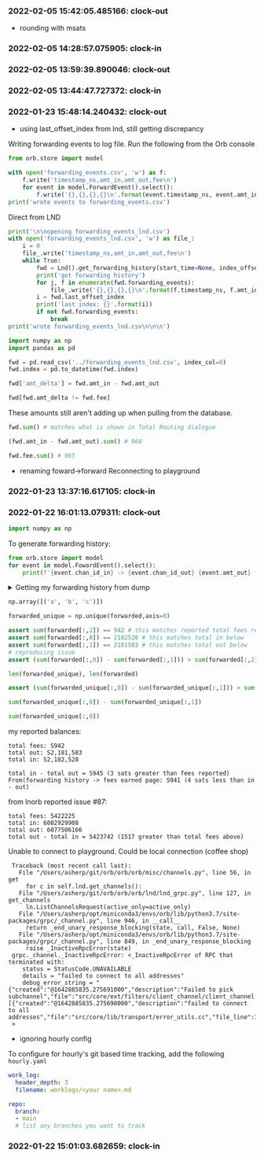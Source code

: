 ### 2022-02-05 15:42:05.485166: clock-out

* rounding with msats

### 2022-02-05 14:28:57.075905: clock-in

### 2022-02-05 13:59:39.890046: clock-out


### 2022-02-05 13:44:47.727372: clock-in

### 2022-01-23 15:48:14.240432: clock-out

* using last_offset_index from lnd, still getting discrepancy
<!-- #region -->
Writing forwarding events to log file. Run the following from the Orb console
```python
from orb.store import model

with open('forwarding_events.csv', 'w') as f:
	f.write('timestamp_ns,amt_in,amt_out,fee\n') 
	for event in model.ForwardEvent().select():
		f.write('{},{},{},{}\n'.format(event.timestamp_ns, event.amt_in, event.amt_out, event.fee))
print('wrote events to forwarding_events.csv')
```
<!-- #endregion -->

<!-- #region -->
Direct from LND

```python
print('\n\nopening forwarding_events_lnd.csv')
with open('forwarding_events_lnd.csv', 'w') as file_:
	i = 0
	file_.write('timestamp_ns,amt_in,amt_out,fee\n')
	while True:
		fwd = Lnd().get_forwarding_history(start_time=None, index_offset=i, num_max_events=100)
		print('got forwarding history')
		for j, f in enumerate(fwd.forwarding_events):
			file_.write('{},{},{},{}\n'.format(f.timestamp_ns, f.amt_in, f.amt_out, f.fee))
		i = fwd.last_offset_index
		print('last index: {}'.format(i))
		if not fwd.forwarding_events:
			break
print('wrote forwarding_events_lnd.csv\n\n\n')
```
<!-- #endregion -->

```python
import numpy as np
import pandas as pd
```

```python
fwd = pd.read_csv('../forwarding_events_lnd.csv', index_col=0)
fwd.index = pd.to_datetime(fwd.index)
```

```python
fwd['amt_delta'] = fwd.amt_in - fwd.amt_out
```

```python
fwd[fwd.amt_delta != fwd.fee]
```

These amounts still aren't adding up when pulling from the database.

```python
fwd.sum() # matches what is shown in Total Routing dialogue
```

```python
(fwd.amt_in - fwd.amt_out).sum() # 968
```

```python
fwd.fee.sum() # 965
```

* renaming foward->forward
Reconnecting to playground


### 2022-01-23 13:37:16.617105: clock-in

### 2022-01-22 16:01:13.079311: clock-out

```python
import numpy as np
```

<!-- #region -->
To generate forwarding history:

```python
from orb.store import model
for event in model.FowardEvent().select():
    print(f'{event.chan_id_in} -> {event.chan_id_out} {event.amt_out} forwarded')
```
<!-- #endregion -->

<details> <summary> Getting my forwarding history from dump </summary>

```python
# in, out, fees:
forwarded = [
    [100002, 100001, 1],
    [100002, 100001, 1],
    [100002, 100001, 1],
    [83176, 83099, 76],
    [46214, 46171, 43],
    [40875, 40836, 38],
    [88337, 88242, 95],
    [76448, 76447, 1],
    [86331, 86238, 93],
    [88644, 88563, 81],
    [79388, 79315, 73],
    [69959, 69958, 1],
    [94446, 94445, 1],
    [84659, 84581, 78],
    [83300, 83224, 76],
    [73685, 73617, 68],
    [52340, 52339, 1],
    [67805, 67742, 62],
    [66421, 66360, 61],
    [85990, 85911, 79],
    [86428, 86427, 1],
    [85619, 85618, 1],
    [36576, 36575, 1],
    [48726, 48725, 1],
    [44237, 44236, 1],
    [45302, 45301, 1],
    [50419, 50418, 1],
    [55957, 55956, 1],
    [35805, 35804, 1],
    [26210, 26209, 1],
    [90652, 90651, 1],
    [8573, 8572, 1],
]
forwarded = np.array(forwarded)
```

</details>

```python
np.array([('a', 'b', 'c')])
```

```python
forwarded_unique = np.unique(forwarded,axis=0)
```

```python
assert sum(forwarded[:,2]) == 942 # this matches reported total fees reported below
assert sum(forwarded[:,0]) == 2182528 # this matches total in below
assert sum(forwarded[:,1]) == 2181583 # this matches total out below
# reproducing issue
assert (sum(forwarded[:,0]) - sum(forwarded[:,1])) > sum(forwarded[:,2])
```

```python
len(forwarded_unique), len(forwarded)
```

```python
assert (sum(forwarded_unique[:,0]) - sum(forwarded_unique[:,1])) > sum(forwarded_unique[:,2])
```

```python
sum(forwarded_unique[:,0]) - sum(forwarded_unique[:,1])
```

```python
sum(forwarded_unique[:,0])
```

my reported balances:
```console
total fees: S942
total out: S2,181,583
total in: S2,182,528

total in - total out = S945 (3 sats greater than fees reported)
From(forwarding history -> fees earned page: S941 (4 sats less than in - out)
```

from lnorb reported issue #87:

```console
total fees: 5422225
total in: 6082929908
total out: 6077506166
total out - total in = 5423742 (1517 greater than total fees above)
```

Unable to connect to playground. Could be local connection (coffee shop)

```console
 Traceback (most recent call last):
   File "/Users/asherp/git/orb/orb/orb/misc/channels.py", line 56, in get
     for c in self.lnd.get_channels():
   File "/Users/asherp/git/orb/orb/orb/lnd/lnd_grpc.py", line 127, in get_channels
     ln.ListChannelsRequest(active_only=active_only)
   File "/Users/asherp/opt/miniconda3/envs/orb/lib/python3.7/site-packages/grpc/_channel.py", line 946, in __call__
     return _end_unary_response_blocking(state, call, False, None)
   File "/Users/asherp/opt/miniconda3/envs/orb/lib/python3.7/site-packages/grpc/_channel.py", line 849, in _end_unary_response_blocking
     raise _InactiveRpcError(state)
 grpc._channel._InactiveRpcError: <_InactiveRpcError of RPC that terminated with:
 	status = StatusCode.UNAVAILABLE
 	details = "failed to connect to all addresses"
 	debug_error_string = "{"created":"@1642885835.275691000","description":"Failed to pick subchannel","file":"src/core/ext/filters/client_channel/client_channel.cc","file_line":3135,"referenced_errors":[{"created":"@1642885835.275690000","description":"failed to connect to all addresses","file":"src/core/lib/transport/error_utils.cc","file_line":163,"grpc_status":14}]}"
 >

```

* ignoring hourly config

To configure for hourly's git based time tracking, add the following `hourly.yaml`

```yaml
work_log:
  header_depth: 3
  filename: worklogs/<your name>.md

repo:
  branch:
  - main
  # list any branches you want to track
```

### 2022-01-22 15:01:03.682659: clock-in

